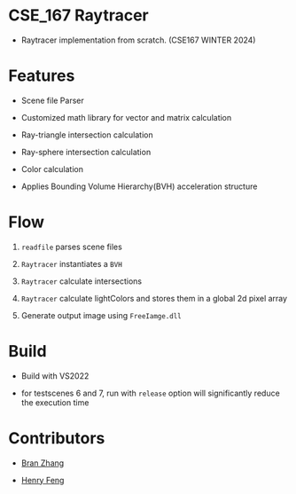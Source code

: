 # CSE_167 Raytracer

- Raytracer implementation from scratch. (CSE167 WINTER 2024)

# Features

- Scene file Parser

- Customized math library for vector and matrix calculation

- Ray-triangle intersection calculation

- Ray-sphere intersection calculation

- Color calculation

- Applies Bounding Volume Hierarchy(BVH) acceleration structure

# Flow

1. `readfile` parses scene files

2. `Raytracer` instantiates a `BVH`

3. `Raytracer` calculate intersections

4. `Raytracer` calculate lightColors and stores them in a global 2d pixel array

5. Generate output image using `FreeIamge.dll`

# Build

- Build with VS2022

- for testscenes 6 and 7, run with `release` option will significantly reduce the execution time

# Contributors

- [Bran Zhang](https://github.com/kaijia2022)

- [Henry Feng](https://github.com/Henryfzh)

